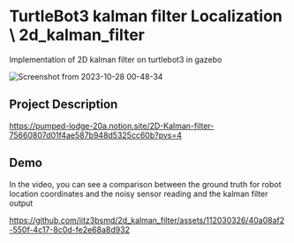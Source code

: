 # TurtleBot3 kalman filter Localization \ 2d_kalman_filter

Implementation of 2D kalman filter on turtlebot3 in gazebo

![Screenshot from 2023-10-28 00-48-34](https://github.com/iitz3bsmd/2d_kalman_filter/assets/112030326/2eaa137c-d579-4217-807d-c4964aa1b00c)


## Project Description
https://pumped-lodge-20a.notion.site/2D-Kalman-filter-75660807d01f4ae587b948d5325cc60b?pvs=4

## Demo
In the video, you can see a comparison between the ground truth for robot location coordinates and the noisy sensor reading and the kalman filter output

https://github.com/iitz3bsmd/2d_kalman_filter/assets/112030326/40a08af2-550f-4c17-8c0d-fe2e68a8d932





